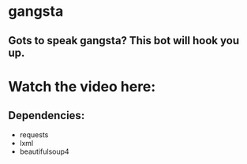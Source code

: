 # gangsta
## Gots to speak gangsta? This bot will hook you up.

# Watch the video here: 

## Dependencies:
  * requests
  * lxml
  * beautifulsoup4
